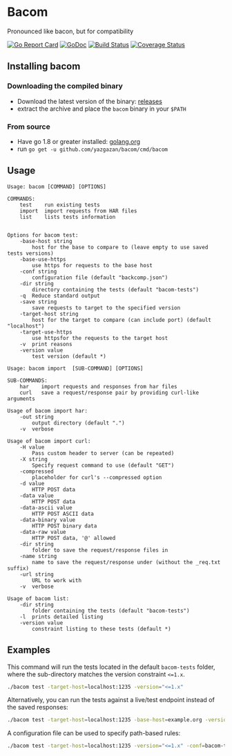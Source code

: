 # Bacom

Pronounced like bacon, but for compatibility

[![Go Report Card](https://goreportcard.com/badge/github.com/yazgazan/bacom)](https://goreportcard.com/report/github.com/yazgazan/bacom)
[![GoDoc](https://godoc.org/github.com/yazgazan/bacom?status.svg)](https://godoc.org/github.com/yazgazan/bacom)
[![Build Status](https://travis-ci.org/yazgazan/bacom.svg?branch=master)](https://travis-ci.org/yazgazan/bacom)
[![Coverage Status](https://coveralls.io/repos/github/yazgazan/bacom/badge.svg?branch=master)](https://coveralls.io/github/yazgazan/bacom?branch=master)

## Installing bacom

### Downloading the compiled binary

- Download the latest version of the binary: [releases](https://github.com/yazgazan/bacom/releases)
- extract the archive and place the `bacom` binary in your `$PATH`

### From source

- Have go 1.8 or greater installed: [golang.org](https://golang.org/doc/install)
- run `go get -u github.com/yazgazan/bacom/cmd/bacom`

## Usage

```
Usage: bacom [COMMAND] [OPTIONS]

COMMANDS:
    test    run existing tests
    import  import requests from HAR files
    list    lists tests information


Options for bacom test:
    -base-host string
        host for the base to compare to (leave empty to use saved tests versions)
    -base-use-https
        use https for requests to the base host
    -conf string
        configuration file (default "backcomp.json")
    -dir string
        directory containing the tests (default "bacom-tests")
    -q	Reduce standard output
    -save string
        save requests to target to the specified version
    -target-host string
        host for the target to compare (can include port) (default "localhost")
    -target-use-https
        use httpsfor the requests to the target host
    -v	print reasons
    -version value
        test version (default *)

Usage: bacom import  [SUB-COMMAND] [OPTIONS]

SUB-COMMANDS:
    har    import requests and responses from har files
    curl   save a request/response pair by providing curl-like arguments

Usage of bacom import har:
    -out string
        output directory (default ".")
    -v	verbose

Usage of bacom import curl:
    -H value
        Pass custom header to server (can be repeated)
    -X string
        Specify request command to use (default "GET")
    -compressed
        placeholder for curl's --compressed option
    -d value
        HTTP POST data
    -data value
        HTTP POST data
    -data-ascii value
        HTTP POST ASCII data
    -data-binary value
        HTTP POST binary data
    -data-raw value
        HTTP POST data, '@' allowed
    -dir string
        folder to save the request/response files in
    -name string
        name to save the request/response under (without the _req.txt suffix)
    -url string
        URL to work with
    -v	verbose

Usage of bacom list:
    -dir string
        folder containing the tests (default "bacom-tests")
    -l	prints detailed listing
    -version value
        constraint listing to these tests (default *)

```

## Examples

This command will run the tests located in the default `bacom-tests` folder, where the sub-directory matches the version constraint `<=1.x`.

```bash
./bacom test -target-host=localhost:1235 -version="<=1.x"
```

Alternatively, you can run the tests against a live/test endpoint instead of the saved responses:

```bash
./bacom test -target-host=localhost:1235 -base-host=example.org -version="<=1.x"
```

A configuration file can be used to specify path-based rules:

```bash
./bacom test -target-host=localhost:1235 -version="<=1.x" -conf=bacom-tests/ignore-bar.json
```
